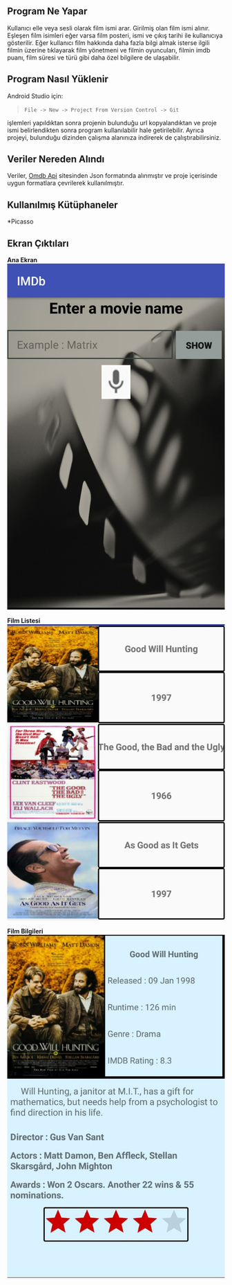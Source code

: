 ## Program Ne Yapar ##
Kullanıcı elle veya sesli olarak film ismi arar. Girilmiş olan film ismi alınır. Eşleşen film isimleri eğer varsa film posteri, ismi ve çıkış tarihi ile kullanıcıya gösterilir. Eğer kullanıcı film hakkında daha fazla bilgi almak isterse ilgili filmin üzerine tıklayarak film yönetmeni ve filmin oyuncuları, filmin imdb puanı, film süresi ve türü gibi daha özel bilgilere de ulaşabilir. 

## Program Nasıl Yüklenir ##
Android Studio için:
>`File -> New -> Project From Version Control -> Git`

işlemleri yapıldıktan sonra projenin bulunduğu url kopyalandıktan ve proje ismi belirlendikten sonra program kullanılabilir hale getirilebilir.
Ayrıca projeyi, bulunduğu dizinden çalışma alanınıza indirerek de çalıştırabilirsiniz.

## Veriler Nereden Alındı ##
Veriler, [Omdb Api](http://www.omdbapi.com/) sitesinden Json formatında alınmıştır ve proje içerisinde uygun formatlara çevrilerek kullanılmıştır.

## Kullanılmış Kütüphaneler ##
*Picasso

## Ekran Çıktıları ##
**Ana Ekran**    
![first_screen](https://github.com/metinmertakcay/IMDB_ShowMovieInformation/blob/master/images/_20180226_223852.JPG)

**Film Listesi**   
![list of films](https://github.com/metinmertakcay/IMDB_ShowMovieInformation/blob/master/images/_20180226_223923.JPG)

**Film Bilgileri**   
![special information about film](https://github.com/metinmertakcay/IMDB_ShowMovieInformation/blob/master/images/_20180226_223952.JPG)
  
